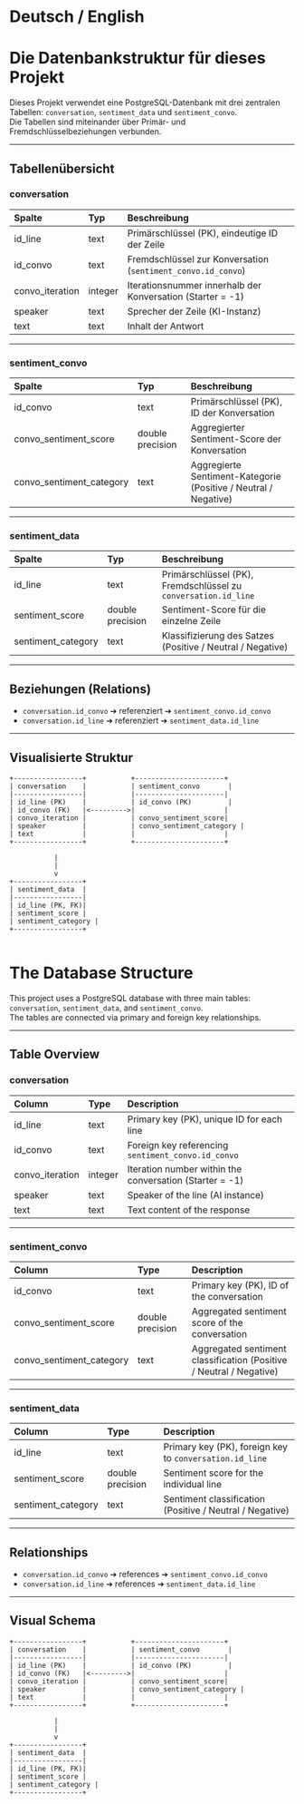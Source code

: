 # Deutsch / English

# Die Datenbankstruktur für dieses Projekt

Dieses Projekt verwendet eine PostgreSQL-Datenbank mit drei zentralen Tabellen: `conversation`, `sentiment_data` und `sentiment_convo`.  
Die Tabellen sind miteinander über Primär- und Fremdschlüsselbeziehungen verbunden.

---

## Tabellenübersicht

### conversation

| Spalte           | Typ      | Beschreibung |
|:-----------------|:---------|:-------------|
| id_line           | text     | Primärschlüssel (PK), eindeutige ID der Zeile |
| id_convo          | text     | Fremdschlüssel zur Konversation (`sentiment_convo.id_convo`) |
| convo_iteration   | integer  | Iterationsnummer innerhalb der Konversation (Starter = -1) |
| speaker           | text     | Sprecher der Zeile (KI-Instanz) |
| text              | text     | Inhalt der Antwort |

---

### sentiment_convo

| Spalte                  | Typ                | Beschreibung |
|:-------------------------|:-------------------|:-------------|
| id_convo                 | text                | Primärschlüssel (PK), ID der Konversation |
| convo_sentiment_score    | double precision    | Aggregierter Sentiment-Score der Konversation |
| convo_sentiment_category | text                | Aggregierte Sentiment-Kategorie (Positive / Neutral / Negative) |

---

### sentiment_data

| Spalte            | Typ                | Beschreibung |
|:------------------|:-------------------|:-------------|
| id_line           | text                | Primärschlüssel (PK), Fremdschlüssel zu `conversation.id_line` |
| sentiment_score   | double precision    | Sentiment-Score für die einzelne Zeile |
| sentiment_category| text                | Klassifizierung des Satzes (Positive / Neutral / Negative) |

---

## Beziehungen (Relations)

- `conversation.id_convo` ➔ referenziert ➔ `sentiment_convo.id_convo`
- `conversation.id_line` ➔ referenziert ➔ `sentiment_data.id_line`

---

## Visualisierte Struktur

```text
+-----------------+           +----------------------+
| conversation    |           | sentiment_convo       |
|-----------------|           |----------------------|
| id_line (PK)    |           | id_convo (PK)         |
| id_convo (FK)   |<--------->|                      |
| convo_iteration |           | convo_sentiment_score|
| speaker         |           | convo_sentiment_category |
| text            |           |                      |
+-----------------+           +----------------------+

           |
           |
           v
+-----------------+
| sentiment_data  |
|-----------------|
| id_line (PK, FK)|
| sentiment_score |
| sentiment_category |
+-----------------+


```
# The Database Structure

This project uses a PostgreSQL database with three main tables: `conversation`, `sentiment_data`, and `sentiment_convo`.  
The tables are connected via primary and foreign key relationships.

---

## Table Overview

###  conversation

| Column            | Type      | Description |
|:------------------|:----------|:------------|
| id_line           | text      | Primary key (PK), unique ID for each line |
| id_convo          | text      | Foreign key referencing `sentiment_convo.id_convo` |
| convo_iteration   | integer   | Iteration number within the conversation (Starter = -1) |
| speaker           | text      | Speaker of the line (AI instance) |
| text              | text      | Text content of the response |

---

###  sentiment_convo

| Column                   | Type               | Description |
|:--------------------------|:-------------------|:------------|
| id_convo                  | text               | Primary key (PK), ID of the conversation |
| convo_sentiment_score     | double precision   | Aggregated sentiment score of the conversation |
| convo_sentiment_category  | text               | Aggregated sentiment classification (Positive / Neutral / Negative) |

---

###  sentiment_data

| Column            | Type                | Description |
|:------------------|:--------------------|:------------|
| id_line           | text                 | Primary key (PK), foreign key to `conversation.id_line` |
| sentiment_score   | double precision     | Sentiment score for the individual line |
| sentiment_category| text                 | Sentiment classification (Positive / Neutral / Negative) |

---

## Relationships

- `conversation.id_convo` ➔ references ➔ `sentiment_convo.id_convo`
- `conversation.id_line` ➔ references ➔ `sentiment_data.id_line`

---

## Visual Schema

```text
+-----------------+           +----------------------+
| conversation    |           | sentiment_convo       |
|-----------------|           |----------------------|
| id_line (PK)    |           | id_convo (PK)         |
| id_convo (FK)   |<--------->|                      |
| convo_iteration |           | convo_sentiment_score|
| speaker         |           | convo_sentiment_category |
| text            |           |                      |
+-----------------+           +----------------------+

           |
           |
           v
+-----------------+
| sentiment_data  |
|-----------------|
| id_line (PK, FK)|
| sentiment_score |
| sentiment_category |
+-----------------+



